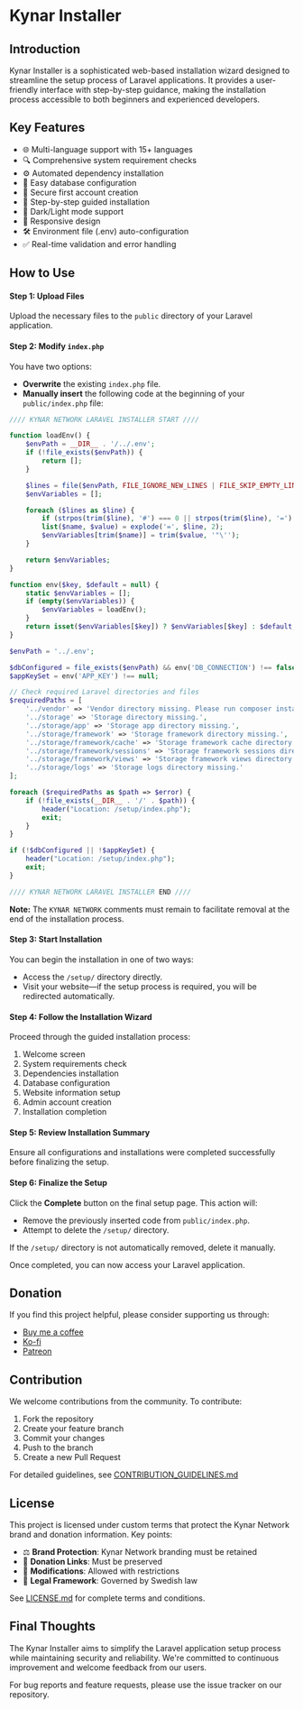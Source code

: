 # Kynar Installer

## Introduction
Kynar Installer is a sophisticated web-based installation wizard designed to streamline the setup process of Laravel applications. It provides a user-friendly interface with step-by-step guidance, making the installation process accessible to both beginners and experienced developers.

## Key Features
- 🌐 Multi-language support with 15+ languages
- 🔍 Comprehensive system requirement checks
- ⚙️ Automated dependency installation
- 📝 Easy database configuration
- 🔐 Secure first account creation
- 🎯 Step-by-step guided installation
- 🌙 Dark/Light mode support
- 📱 Responsive design
- 🛠️ Environment file (.env) auto-configuration
- ✅ Real-time validation and error handling

## How to Use
#### **Step 1: Upload Files**
Upload the necessary files to the `public` directory of your Laravel application.

#### **Step 2: Modify `index.php`**
You have two options:
- **Overwrite** the existing `index.php` file.
- **Manually insert** the following code at the beginning of your `public/index.php` file:
```php
//// KYNAR NETWORK LARAVEL INSTALLER START ////

function loadEnv() {
    $envPath = __DIR__ . '/../.env';
    if (!file_exists($envPath)) {
        return [];
    }

    $lines = file($envPath, FILE_IGNORE_NEW_LINES | FILE_SKIP_EMPTY_LINES);
    $envVariables = [];

    foreach ($lines as $line) {
        if (strpos(trim($line), '#') === 0 || strpos(trim($line), '=') === false) continue;
        list($name, $value) = explode('=', $line, 2);
        $envVariables[trim($name)] = trim($value, '"\'');
    }

    return $envVariables;
}

function env($key, $default = null) {
    static $envVariables = [];
    if (empty($envVariables)) {
        $envVariables = loadEnv();
    }
    return isset($envVariables[$key]) ? $envVariables[$key] : $default;
}

$envPath = '../.env';

$dbConfigured = file_exists($envPath) && env('DB_CONNECTION') !== false;
$appKeySet = env('APP_KEY') !== null;

// Check required Laravel directories and files
$requiredPaths = [
    '../vendor' => 'Vendor directory missing. Please run composer install.',
    '../storage' => 'Storage directory missing.',
    '../storage/app' => 'Storage app directory missing.',
    '../storage/framework' => 'Storage framework directory missing.',
    '../storage/framework/cache' => 'Storage framework cache directory missing.',
    '../storage/framework/sessions' => 'Storage framework sessions directory missing.',
    '../storage/framework/views' => 'Storage framework views directory missing.',
    '../storage/logs' => 'Storage logs directory missing.'
];

foreach ($requiredPaths as $path => $error) {
    if (!file_exists(__DIR__ . '/' . $path)) {
        header("Location: /setup/index.php");
        exit;
    }
}

if (!$dbConfigured || !$appKeySet) {
    header("Location: /setup/index.php");
    exit;
}

//// KYNAR NETWORK LARAVEL INSTALLER END ////
```
  
  **Note:** The `KYNAR NETWORK` comments must remain to facilitate removal at the end of the installation process.

#### **Step 3: Start Installation**
You can begin the installation in one of two ways:
- Access the `/setup/` directory directly.
- Visit your website—if the setup process is required, you will be redirected automatically.

#### **Step 4: Follow the Installation Wizard**
Proceed through the guided installation process:
1. Welcome screen
2. System requirements check
3. Dependencies installation
4. Database configuration
5. Website information setup
6. Admin account creation
7. Installation completion

#### **Step 5: Review Installation Summary**
Ensure all configurations and installations were completed successfully before finalizing the setup.

#### **Step 6: Finalize the Setup**
Click the **Complete** button on the final setup page. This action will:
- Remove the previously inserted code from `public/index.php`.
- Attempt to delete the `/setup/` directory.

If the `/setup/` directory is not automatically removed, delete it manually.

Once completed, you can now access your Laravel application.


## Donation
If you find this project helpful, please consider supporting us through:
- [Buy me a coffee](https://buymeacoffee.com/kynarnetwork)
- [Ko-fi](https://ko-fi.com/kynarnetwork)
- [Patreon](https://patreon.com/KynarNetwork)

## Contribution
We welcome contributions from the community. To contribute:
1. Fork the repository
2. Create your feature branch
3. Commit your changes
4. Push to the branch
5. Create a new Pull Request

For detailed guidelines, see [CONTRIBUTION_GUIDELINES.md](CONTRIBUTION_GUIDELINES.md)

## License
This project is licensed under custom terms that protect the Kynar Network brand and donation information. Key points:

- ⚖️ **Brand Protection**: Kynar Network branding must be retained
- 💝 **Donation Links**: Must be preserved
- 🔧 **Modifications**: Allowed with restrictions
- 📜 **Legal Framework**: Governed by Swedish law

See [LICENSE.md](LICENSE.md) for complete terms and conditions.

## Final Thoughts
The Kynar Installer aims to simplify the Laravel application setup process while maintaining security and reliability. We're committed to continuous improvement and welcome feedback from our users.

For bug reports and feature requests, please use the issue tracker on our repository.

